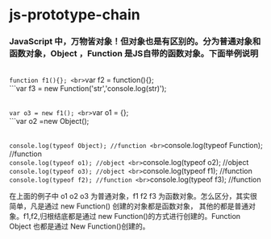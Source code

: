 # js-prototype-chain
###  JavaScript 中，万物皆对象！但对象也是有区别的。分为普通对象和函数对象，Object ，Function 是JS自带的函数对象。下面举例说明

<br>```function f1(){};
<br>```var f2 = function(){};
<br>```var f3 = new Function('str','console.log(str)');

<br>```var o3 = new f1();
<br>```var o1 = {};
<br>```var o2 =new Object();

<br>```console.log(typeof Object); //function
<br>```console.log(typeof Function); //function
<br>```console.log(typeof o1); //object
<br>```console.log(typeof o2); //object
<br>```console.log(typeof o3); //object
<br>```console.log(typeof f1); //function
<br>```console.log(typeof f2); //function
<br>```console.log(typeof f3); //function 

 
  在上面的例子中 o1 o2 o3 为普通对象，f1 f2 f3 为函数对象。怎么区分，其实很简单，凡是通过 new Function() 创建的对象都是函数对象，
  其他的都是普通对象。f1,f2,归根结底都是通过 new Function()的方式进行创建的。Function Object 也都是通过 New Function()创建的。
